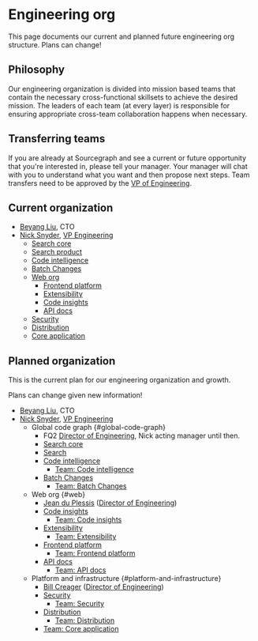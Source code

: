 # Engineering org

This page documents our current and planned future engineering org structure. Plans can change!

## Philosophy

Our engineering organization is divided into mission based teams that contain the necessary cross-functional skillsets to achieve the desired mission. The leaders of each team (at every layer) is responsible for ensuring appropriate cross-team collaboration happens when necessary.

## Transferring teams

If you are already at Sourcegraph and see a current or future opportunity that you're interested in, please tell your manager. Your manager will chat with you to understand what you want and then propose next steps. Team transfers need to be approved by the [VP of Engineering](roles.md#vp-engineering).

## Current organization

- [Beyang Liu](index.md#beyang-liu), CTO
- [Nick Snyder](index.md#nick-snyder-he-him), [VP Engineering](../../handbook/engineering/roles.md#vp-engineering)
	- [Search core](../../handbook/engineering/search/core.md)
	- [Search product](../../handbook/engineering/search/product.md)
	- [Code intelligence](../../handbook/engineering/code-intelligence/index.md)
	- [Batch Changes](../../handbook/engineering/batch-changes/index.md)
    - [Web org](../../handbook/engineering/web/index.md)
        - [Frontend platform](../../handbook/engineering/web/frontend-platform/index.md)
        - [Extensibility](../../handbook/engineering/web/extensibility/index.md)
		- [Code insights](../../handbook/engineering/web/code-insights/index.md)
        - [API docs](../../handbook/engineering/web/api-docs/index.md)
	- [Security](../../handbook/engineering/security/index.md)
	- [Distribution](../../handbook/engineering/distribution/index.md)
	- [Core application](../../handbook/engineering/core-application/index.md)

## Planned organization

This is the current plan for our engineering organization and growth.

Plans can change given new information!

- [Beyang Liu](../../../company/team/index.md#beyang-liu), CTO
- [Nick Snyder](../../../company/team/index.md#nick-snyder-he-him), [VP Engineering](roles.md#vp-engineering)
    - Global code graph {#global-code-graph}
        - FQ2 [Director of Engineering](https://jobs.lever.co/sourcegraph/92a29215-e44f-4f2e-b147-73a8cb756d09), Nick acting manager until then.
        - [Search core](search/core.md)
        - [Search](search/product.md)
        - [Code intelligence](code-intelligence/index.md)
            - [Team: Code intelligence](code-intelligence/index.md#code-intelligence-eng)
        - [Batch Changes](batch-changes/index.md)
            - [Team: Batch Changes](batch-changes/index.md#batch-changes-eng)
    - Web org {#web}
        - [Jean du Plessis](../../../company/team/index.md#jean-du-plessis-he-him) ([Director of Engineering](roles.md#director-of-engineering))
        - [Code insights](web/code-insights/index.md)
            - [Team: Code insights](web/code-insights/index.md#code-insights-eng)
        - [Extensibility](web/extensibility/index.md)
            - [Team: Extensibility](web/extensibility/index.md#extensibility-eng)
        - [Frontend platform](web/frontend-platform/index.md)
            - [Team: Frontend platform](web/frontend-platform/index.md#frontend-platform-eng)
        - [API docs](web/api-docs/index.md)
            - [Team: API docs](web/api-docs/index.md#api-docs-eng)
    - Platform and infrastructure {#platform-and-infrastructure}
        - [Bill Creager](../../../company/team/index.md#bill-creager) ([Director of Engineering](roles.md#director-of-engineering))
        - [Security](security/index.md)
            - [Team: Security](security/index.md#security-eng)
        - [Distribution](distribution/index.md)
            - [Team: Distribution](distribution/index.md#distribution-eng)
        - [Team: Core application](core-application/index.md#core-application-eng)

<script>
// This script injects the org chart content into each section of this page that links to a team page.
// It is similar to the script used to compile the goals in ../goals/index.md.

async function getPageOrgList(pageUrl) {
	const sectionId = pageUrl.replace(/^.*#/, '')

	const resp = await fetch(pageUrl)
	const doc = new DOMParser().parseFromString(await resp.text(), "text/html")
	const section = doc.getElementById(sectionId)
	if (!section) {
		const error = document.createElement('p')
		error.innerText = `Error generating org chart: page at ${pageUrl} has no section with ID ${sectionId}.`
		return error
	}
    return section.parentNode
}

const teamAnchors = Array.from(document.querySelectorAll('a')).filter(a => a.innerText.startsWith('Team: '))
Promise.all(
	teamAnchors.map(async a => ({
		anchor: a,
		content: await getPageOrgList(a.href),
	}))
).then(data => {
	for (const {anchor, content} of data) {
        // Replace the parent node list item
        anchor.parentNode.replaceWith(content)
	}
})
</script>
